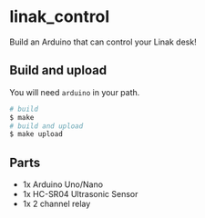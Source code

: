 # linak\_control

Build an Arduino that can control your Linak desk!

## Build and upload

You will need `arduino` in your path.

~~~sh
# build
$ make
# build and upload
$ make upload
~~~

## Parts

  - 1x Arduino Uno/Nano
  - 1x HC-SR04 Ultrasonic Sensor
  - 1x 2 channel relay

